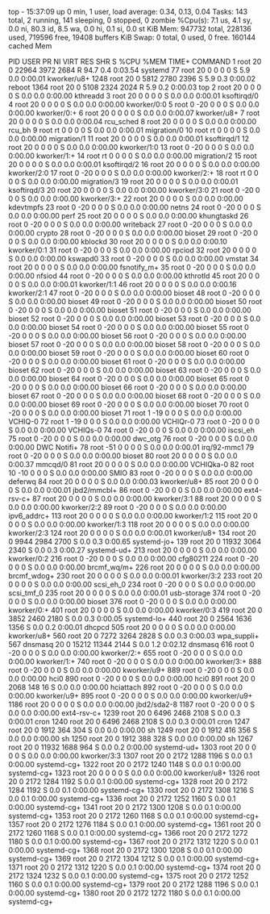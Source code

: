 top - 15:37:09 up 0 min,  1 user,  load average: 0.34, 0.13, 0.04
Tasks: 143 total,   2 running, 141 sleeping,   0 stopped,   0 zombie
%Cpu(s):  7.1 us,  4.1 sy,  0.0 ni, 80.3 id,  8.5 wa,  0.0 hi,  0.1 si,  0.0 st
KiB Mem:    947732 total,   228136 used,   719596 free,    19408 buffers
KiB Swap:        0 total,        0 used,        0 free.   160144 cached Mem

  PID USER      PR  NI    VIRT    RES    SHR S  %CPU %MEM     TIME+ COMMAND
    1 root      20   0   22964   3972   2684 R  94.7  0.4   0:03.54 systemd
   77 root      20   0       0      0      0 S   5.9  0.0   0:00.01 kworker/u8+
 1248 root      20   0    5812   2780   2396 S   5.9  0.3   0:00.02 reboot
 1364 root      20   0    5108   2324   2024 R   5.9  0.2   0:00.03 top
    2 root      20   0       0      0      0 S   0.0  0.0   0:00.00 kthreadd
    3 root      20   0       0      0      0 S   0.0  0.0   0:00.01 ksoftirqd/0
    4 root      20   0       0      0      0 S   0.0  0.0   0:00.00 kworker/0:0
    5 root       0 -20       0      0      0 S   0.0  0.0   0:00.00 kworker/0:+
    6 root      20   0       0      0      0 S   0.0  0.0   0:00.07 kworker/u8+
    7 root      20   0       0      0      0 S   0.0  0.0   0:00.04 rcu_sched
    8 root      20   0       0      0      0 S   0.0  0.0   0:00.00 rcu_bh
    9 root      rt   0       0      0      0 S   0.0  0.0   0:00.01 migration/0
   10 root      rt   0       0      0      0 S   0.0  0.0   0:00.00 migration/1
   11 root      20   0       0      0      0 S   0.0  0.0   0:00.01 ksoftirqd/1
   12 root      20   0       0      0      0 S   0.0  0.0   0:00.00 kworker/1:0
   13 root       0 -20       0      0      0 S   0.0  0.0   0:00.00 kworker/1:+
   14 root      rt   0       0      0      0 S   0.0  0.0   0:00.00 migration/2
   15 root      20   0       0      0      0 S   0.0  0.0   0:00.01 ksoftirqd/2
   16 root      20   0       0      0      0 S   0.0  0.0   0:00.00 kworker/2:0
   17 root       0 -20       0      0      0 S   0.0  0.0   0:00.00 kworker/2:+
   18 root      rt   0       0      0      0 S   0.0  0.0   0:00.00 migration/3
   19 root      20   0       0      0      0 S   0.0  0.0   0:00.01 ksoftirqd/3
   20 root      20   0       0      0      0 S   0.0  0.0   0:00.00 kworker/3:0
   21 root       0 -20       0      0      0 S   0.0  0.0   0:00.00 kworker/3:+
   22 root      20   0       0      0      0 S   0.0  0.0   0:00.00 kdevtmpfs
   23 root       0 -20       0      0      0 S   0.0  0.0   0:00.00 netns
   24 root       0 -20       0      0      0 S   0.0  0.0   0:00.00 perf
   25 root      20   0       0      0      0 S   0.0  0.0   0:00.00 khungtaskd
   26 root       0 -20       0      0      0 S   0.0  0.0   0:00.00 writeback
   27 root       0 -20       0      0      0 S   0.0  0.0   0:00.00 crypto
   28 root       0 -20       0      0      0 S   0.0  0.0   0:00.00 bioset
   29 root       0 -20       0      0      0 S   0.0  0.0   0:00.00 kblockd
   30 root      20   0       0      0      0 S   0.0  0.0   0:00.10 kworker/0:1
   31 root       0 -20       0      0      0 S   0.0  0.0   0:00.00 rpciod
   32 root      20   0       0      0      0 S   0.0  0.0   0:00.00 kswapd0
   33 root       0 -20       0      0      0 S   0.0  0.0   0:00.00 vmstat
   34 root      20   0       0      0      0 S   0.0  0.0   0:00.00 fsnotify_m+
   35 root       0 -20       0      0      0 S   0.0  0.0   0:00.00 nfsiod
   44 root       0 -20       0      0      0 S   0.0  0.0   0:00.00 kthrotld
   45 root      20   0       0      0      0 S   0.0  0.0   0:00.01 kworker/1:1
   46 root      20   0       0      0      0 S   0.0  0.0   0:00.16 kworker/2:1
   47 root       0 -20       0      0      0 S   0.0  0.0   0:00.00 bioset
   48 root       0 -20       0      0      0 S   0.0  0.0   0:00.00 bioset
   49 root       0 -20       0      0      0 S   0.0  0.0   0:00.00 bioset
   50 root       0 -20       0      0      0 S   0.0  0.0   0:00.00 bioset
   51 root       0 -20       0      0      0 S   0.0  0.0   0:00.00 bioset
   52 root       0 -20       0      0      0 S   0.0  0.0   0:00.00 bioset
   53 root       0 -20       0      0      0 S   0.0  0.0   0:00.00 bioset
   54 root       0 -20       0      0      0 S   0.0  0.0   0:00.00 bioset
   55 root       0 -20       0      0      0 S   0.0  0.0   0:00.00 bioset
   56 root       0 -20       0      0      0 S   0.0  0.0   0:00.00 bioset
   57 root       0 -20       0      0      0 S   0.0  0.0   0:00.00 bioset
   58 root       0 -20       0      0      0 S   0.0  0.0   0:00.00 bioset
   59 root       0 -20       0      0      0 S   0.0  0.0   0:00.00 bioset
   60 root       0 -20       0      0      0 S   0.0  0.0   0:00.00 bioset
   61 root       0 -20       0      0      0 S   0.0  0.0   0:00.00 bioset
   62 root       0 -20       0      0      0 S   0.0  0.0   0:00.00 bioset
   63 root       0 -20       0      0      0 S   0.0  0.0   0:00.00 bioset
   64 root       0 -20       0      0      0 S   0.0  0.0   0:00.00 bioset
   65 root       0 -20       0      0      0 S   0.0  0.0   0:00.00 bioset
   66 root       0 -20       0      0      0 S   0.0  0.0   0:00.00 bioset
   67 root       0 -20       0      0      0 S   0.0  0.0   0:00.00 bioset
   68 root       0 -20       0      0      0 S   0.0  0.0   0:00.00 bioset
   69 root       0 -20       0      0      0 S   0.0  0.0   0:00.00 bioset
   70 root       0 -20       0      0      0 S   0.0  0.0   0:00.00 bioset
   71 root       1 -19       0      0      0 S   0.0  0.0   0:00.00 VCHIQ-0
   72 root       1 -19       0      0      0 S   0.0  0.0   0:00.00 VCHIQr-0
   73 root       0 -20       0      0      0 S   0.0  0.0   0:00.00 VCHIQs-0
   74 root       0 -20       0      0      0 S   0.0  0.0   0:00.00 iscsi_eh
   75 root       0 -20       0      0      0 S   0.0  0.0   0:00.00 dwc_otg
   76 root       0 -20       0      0      0 S   0.0  0.0   0:00.00 DWC Notifi+
   78 root     -51   0       0      0      0 S   0.0  0.0   0:00.01 irq/92-mmc1
   79 root       0 -20       0      0      0 S   0.0  0.0   0:00.00 bioset
   80 root      20   0       0      0      0 S   0.0  0.0   0:00.37 mmcqd/0
   81 root      20   0       0      0      0 S   0.0  0.0   0:00.00 VCHIQka-0
   82 root      10 -10       0      0      0 S   0.0  0.0   0:00.00 SMIO
   83 root       0 -20       0      0      0 S   0.0  0.0   0:00.00 deferwq
   84 root      20   0       0      0      0 S   0.0  0.0   0:00.03 kworker/u8+
   85 root      20   0       0      0      0 S   0.0  0.0   0:00.01 jbd2/mmcbl+
   86 root       0 -20       0      0      0 S   0.0  0.0   0:00.00 ext4-rsv-c+
   87 root      20   0       0      0      0 S   0.0  0.0   0:00.00 kworker/3:1
   88 root      20   0       0      0      0 S   0.0  0.0   0:00.00 kworker/2:2
   89 root       0 -20       0      0      0 S   0.0  0.0   0:00.00 ipv6_addrc+
  113 root      20   0       0      0      0 S   0.0  0.0   0:00.00 kworker/1:2
  115 root      20   0       0      0      0 S   0.0  0.0   0:00.00 kworker/1:3
  118 root      20   0       0      0      0 S   0.0  0.0   0:00.00 kworker/2:3
  124 root      20   0       0      0      0 S   0.0  0.0   0:00.01 kworker/u8+
  134 root      20   0    9944   2984   2700 S   0.0  0.3   0:00.65 systemd-jo+
  139 root      20   0   11932   3064   2340 S   0.0  0.3   0:00.27 systemd-ud+
  213 root      20   0       0      0      0 S   0.0  0.0   0:00.00 kworker/0:2
  216 root       0 -20       0      0      0 S   0.0  0.0   0:00.00 cfg80211
  224 root       0 -20       0      0      0 S   0.0  0.0   0:00.00 brcmf_wq/m+
  226 root      20   0       0      0      0 S   0.0  0.0   0:00.00 brcmf_wdog+
  230 root      20   0       0      0      0 S   0.0  0.0   0:00.01 kworker/3:2
  233 root      20   0       0      0      0 S   0.0  0.0   0:00.00 scsi_eh_0
  234 root       0 -20       0      0      0 S   0.0  0.0   0:00.00 scsi_tmf_0
  235 root      20   0       0      0      0 S   0.0  0.0   0:00.01 usb-storage
  374 root       0 -20       0      0      0 S   0.0  0.0   0:00.00 bioset
  376 root       0 -20       0      0      0 S   0.0  0.0   0:00.00 kworker/0:+
  401 root      20   0       0      0      0 S   0.0  0.0   0:00.00 kworker/0:3
  419 root      20   0    3852   2460   2180 S   0.0  0.3   0:00.05 systemd-lo+
  440 root      20   0    2564   1636   1356 S   0.0  0.2   0:00.01 dhcpcd
  505 root      20   0       0      0      0 S   0.0  0.0   0:00.00 kworker/u8+
  560 root      20   0    7272   3264   2828 S   0.0  0.3   0:00.03 wpa_suppli+
  567 dnsmasq   20   0   15212  11344   2144 S   0.0  1.2   0:02.12 dnsmasq
  616 root       0 -20       0      0      0 S   0.0  0.0   0:00.00 kworker/2:+
  655 root       0 -20       0      0      0 S   0.0  0.0   0:00.00 kworker/1:+
  740 root       0 -20       0      0      0 S   0.0  0.0   0:00.00 kworker/3:+
  888 root       0 -20       0      0      0 S   0.0  0.0   0:00.00 kworker/u9+
  889 root       0 -20       0      0      0 S   0.0  0.0   0:00.00 hci0
  890 root       0 -20       0      0      0 S   0.0  0.0   0:00.00 hci0
  891 root      20   0    2068    148     16 S   0.0  0.0   0:00.00 hciattach
  892 root       0 -20       0      0      0 S   0.0  0.0   0:00.00 kworker/u9+
  895 root       0 -20       0      0      0 S   0.0  0.0   0:00.00 kworker/u9+
 1186 root      20   0       0      0      0 S   0.0  0.0   0:00.00 jbd2/sda2-8
 1187 root       0 -20       0      0      0 S   0.0  0.0   0:00.00 ext4-rsv-c+
 1239 root      20   0    6496   2468   2108 S   0.0  0.3   0:00.01 cron
 1240 root      20   0    6496   2468   2108 S   0.0  0.3   0:00.01 cron
 1247 root      20   0    1912    364    304 S   0.0  0.0   0:00.00 sh
 1249 root      20   0    1912    416    356 S   0.0  0.0   0:00.00 sh
 1250 root      20   0    1912    388    328 S   0.0  0.0   0:00.00 sh
 1267 root      20   0   11932   1688    964 S   0.0  0.2   0:00.00 systemd-ud+
 1303 root      20   0       0      0      0 S   0.0  0.0   0:00.00 kworker/3:3
 1307 root      20   0    2172   1288   1196 S   0.0  0.1   0:00.00 systemd-cg+
 1322 root      20   0    2172   1240   1148 S   0.0  0.1   0:00.00 systemd-cg+
 1323 root      20   0       0      0      0 S   0.0  0.0   0:00.00 kworker/u8+
 1326 root      20   0    2172   1284   1192 S   0.0  0.1   0:00.00 systemd-cg+
 1328 root      20   0    2172   1284   1192 S   0.0  0.1   0:00.00 systemd-cg+
 1330 root      20   0    2172   1308   1216 S   0.0  0.1   0:00.00 systemd-cg+
 1336 root      20   0    2172   1252   1160 S   0.0  0.1   0:00.00 systemd-cg+
 1341 root      20   0    2172   1300   1208 S   0.0  0.1   0:00.00 systemd-cg+
 1353 root      20   0    2172   1260   1168 S   0.0  0.1   0:00.00 systemd-cg+
 1357 root      20   0    2172   1276   1184 S   0.0  0.1   0:00.00 systemd-cg+
 1361 root      20   0    2172   1260   1168 S   0.0  0.1   0:00.00 systemd-cg+
 1366 root      20   0    2172   1272   1180 S   0.0  0.1   0:00.00 systemd-cg+
 1367 root      20   0    2172   1312   1220 S   0.0  0.1   0:00.00 systemd-cg+
 1368 root      20   0    2172   1300   1208 S   0.0  0.1   0:00.00 systemd-cg+
 1369 root      20   0    2172   1304   1212 S   0.0  0.1   0:00.00 systemd-cg+
 1371 root      20   0    2172   1312   1220 S   0.0  0.1   0:00.00 systemd-cg+
 1374 root      20   0    2172   1324   1232 S   0.0  0.1   0:00.00 systemd-cg+
 1375 root      20   0    2172   1252   1160 S   0.0  0.1   0:00.00 systemd-cg+
 1379 root      20   0    2172   1288   1196 S   0.0  0.1   0:00.00 systemd-cg+
 1380 root      20   0    2172   1272   1180 S   0.0  0.1   0:00.00 systemd-cg+
